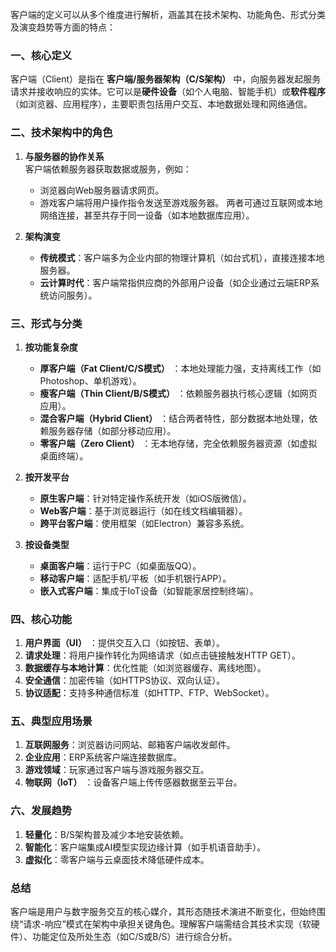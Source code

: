 客户端的定义可以从多个维度进行解析，涵盖其在技术架构、功能角色、形式分类及演变趋势等方面的特点：

### 一、核心定义
客户端（Client）是指在 **客户端/服务器架构（C/S架构）**  中，向服务器发起服务请求并接收响应的实体。它可以是**硬件设备**（如个人电脑、智能手机）或**软件程序**（如浏览器、应用程序），主要职责包括用户交互、本地数据处理和网络通信。

### 二、技术架构中的角色
1. **与服务器的协作关系**  
   客户端依赖服务器获取数据或服务，例如：
   - 浏览器向Web服务器请求网页。
   - 游戏客户端将用户操作指令发送至游戏服务器。
   两者可通过互联网或本地网络连接，甚至共存于同一设备（如本地数据库应用）。

2. **架构演变**  
   - **传统模式**：客户端多为企业内部的物理计算机（如台式机），直接连接本地服务器。
   - **云计算时代**：客户端常指供应商的外部用户设备（如企业通过云端ERP系统访问服务）。

### 三、形式与分类
1. **按功能复杂度**  
   - **厚客户端（Fat Client/C/S模式）**  ：本地处理能力强，支持离线工作（如Photoshop、单机游戏）。
   - **瘦客户端（Thin Client/B/S模式）**  ：依赖服务器执行核心逻辑（如网页应用）。
   - **混合客户端（Hybrid Client）**  ：结合两者特性，部分数据本地处理，依赖服务器存储（如部分移动应用）。
   - **零客户端（Zero Client）**  ：无本地存储，完全依赖服务器资源（如虚拟桌面终端）。

2. **按开发平台**  
   - **原生客户端**：针对特定操作系统开发（如iOS版微信）。
   - **Web客户端**：基于浏览器运行（如在线文档编辑器）。
   - **跨平台客户端**：使用框架（如Electron）兼容多系统。

3. **按设备类型**  
   - **桌面客户端**：运行于PC（如桌面版QQ）。
   - **移动客户端**：适配手机/平板（如手机银行APP）。
   - **嵌入式客户端**：集成于IoT设备（如智能家居控制终端）。

### 四、核心功能
1. **用户界面（UI）**  ：提供交互入口（如按钮、表单）。
2. **请求处理**：将用户操作转化为网络请求（如点击链接触发HTTP GET）。
3. **数据缓存与本地计算**：优化性能（如浏览器缓存、离线地图）。
4. **安全通信**：加密传输（如HTTPS协议、双向认证）。
5. **协议适配**：支持多种通信标准（如HTTP、FTP、WebSocket）。

### 五、典型应用场景
1. **互联网服务**：浏览器访问网站、邮箱客户端收发邮件。
2. **企业应用**：ERP系统客户端连接数据库。
3. **游戏领域**：玩家通过客户端与游戏服务器交互。
4. **物联网（IoT）**  ：设备客户端上传传感器数据至云平台。

### 六、发展趋势
1. **轻量化**：B/S架构普及减少本地安装依赖。
2. **智能化**：客户端集成AI模型实现边缘计算（如手机语音助手）。
3. **虚拟化**：零客户端与云桌面技术降低硬件成本。

### 总结
客户端是用户与数字服务交互的核心媒介，其形态随技术演进不断变化，但始终围绕“请求-响应”模式在架构中承担关键角色。理解客户端需结合其技术实现（软硬件）、功能定位及所处生态（如C/S或B/S）进行综合分析。